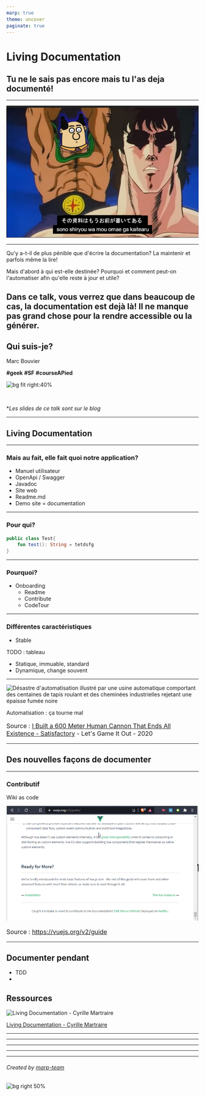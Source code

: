 ```yaml
---
marp: true
theme: uncover
paginate: true
---
```


<style>
  :root {
    --color-background: #0e0e21 !important;
    --color-background-code: #422d47 !important;
    --color-background-paginate: rgba(114,114,114,0.05) !important;
    --color-foreground: #c9c9c9 !important;
    --color-highlight: #99c !important;
    --color-highlight-hover: #aaf !important;
    --color-highlight-heading: #99c !important;
    --color-header: #bbb !important;
    --color-header-shadow: transparent !important;
  }
</style>


<!-- class: lead -->

# Living Documentation
## Tu ne le sais pas encore mais tu l'as deja documenté!

---

![bg 80%](assets/hoken-landing.png)

---
Qu'y a-t-il de plus pénible que d'écrire la documentation? 
La maintenir et parfois même la lire! 

Mais d'abord à qui est-elle destinée? Pourquoi et comment peut-on l'automatiser afin qu'elle reste à jour et utile?

Dans ce talk, vous verrez que dans beaucoup de cas, la documentation est dejà là!
Il ne manque pas grand chose pour la rendre accessible ou la générer.
---

## Qui suis-je?

Marc Bouvier



**#geek** **#SF** **#courseAPied**

![bg fit right:40%](binaries/denis.png)

<br/>

**Les slides de ce talk sont sur le blog*

---

## Living Documentation

---

### Mais au fait, elle fait quoi notre application?

* Manuel utilisateur
* OpenApi / Swagger
* Javadoc
* Site web
* Readme.md
* Demo site = documentation

---

### Pour qui?

```kotlin
public class Test{
    fun test(): String = tetdsfg
}
```

---

### Pourquoi?

* Onboarding
  * Readme
  * Contribute
  * CodeTour

---

### Différentes caractéristiques

* Stable

TODO : tableau

* Statique, immuable, standard
* Dynamique, change souvent

---

![Désastre d'automatisation illustré par une usine automatique comportant des centaines de tapis roulant et des cheminées industrielles rejetant une épaisse fumée noire](assets/automation_mess.gif)

Automatisation : ça tourne mal

<p style="font-size: 1rem">Source : <a href="https://www.youtube.com/watch?v=t2X3wlvoShg">I Built a 600 Meter Human Cannon That Ends All Existence - Satisfactory</a> - Let's Game It Out - 2020</p>

---

## Des nouvelles façons de documenter

---

### Contributif

Wiki as code 

![VueJs propose de mettre à jour sa documentation par PR | bg fit right](assets/vuejs_fix_documentation_as_PR.png)
<p style="font-size: 1rem">Source : <a href="https://vuejs.org/v2/guide">https://vuejs.org/v2/guide</a></p>

---

## Documenter pendant

* TDD
* 

## Ressources

![Living Documentation - Cyrille Martraire](https://servimg.eyrolles.com/static/media/9326/9780134689326_internet_w290.jpg)

[Living Documentation - Cyrille Martraire](https://www.eyrolles.com/Informatique/Livre/living-documentation-9780134689326/)

---

---

---

---

---


###### Created by [marp-team](https://github.com/marp-team/)

![bg right 50%](https://github.com/marp-team.png)
